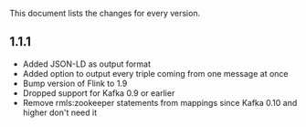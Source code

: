 This document lists the changes for every version.

## 1.1.1

* Added JSON-LD as output format
* Added option to output every triple coming from one message at once
* Bump version of Flink to 1.9
* Dropped support for Kafka 0.9 or earlier
* Remove rmls:zookeeper statements from mappings since Kafka 0.10 and higher don't need it  